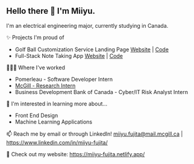 ## Hello there 👋 I'm Miiyu.

I'm an electrical engineering major, currently studying in Canada.


✨ Projects I'm proud of 
- Golf Ball Customization Service Landing Page
  [Website](https://create-your-golf.netlify.app/) | [Code](https://github.com/miiyu-fujita/create-your-golf)
- Full-Stack Note Taking App 
  [Website](https://react-note-taker.netlify.app/) | [Code](https://github.com/miiyu-fujita/react-notes-app)


👩🏻‍💻 Where I've worked
- Pomerleau - Software Developer Intern
- [McGill - Research Intern](https://github.com/miiyu-fujita/sure2022)
- Business Development Bank of Canada - Cyber/IT Risk Analyst Intern


🌱 I'm interested in learning more about...
- Front End Design
- Machine Learning Applications

📫 Reach me by email or through LinkedIn! 
  miiyu.fujita@mail.mcgill.ca | https://www.linkedin.com/in/miiyu-fujita/


👀 Check out my website: https://miiyu-fujita.netlify.app/
